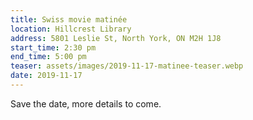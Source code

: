 ```yaml
---
title: Swiss movie matinée
location: Hillcrest Library
address: 5801 Leslie St, North York, ON M2H 1J8
start_time: 2:30 pm
end_time: 5:00 pm
teaser: assets/images/2019-11-17-matinee-teaser.webp
date: 2019-11-17
---
```


Save the date, more details to come.

